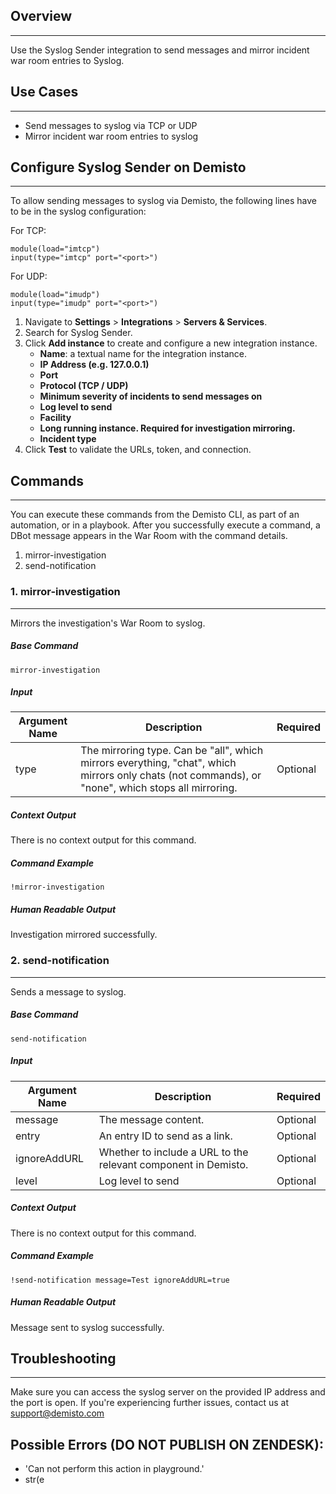 ## Overview
---

Use the Syslog Sender integration to send messages and mirror incident war room entries to Syslog.


## Use Cases
---
* Send messages to syslog via TCP or UDP
* Mirror incident war room entries to syslog

## Configure Syslog Sender on Demisto
---
To allow sending messages to syslog via Demisto, the following lines have to be in the syslog configuration:

For TCP:
```
module(load="imtcp")
input(type="imtcp" port="<port>")
```

For UDP:
```
module(load="imudp")
input(type="imudp" port="<port>")
```

1. Navigate to __Settings__ > __Integrations__ > __Servers & Services__.
2. Search for Syslog Sender.
3. Click __Add instance__ to create and configure a new integration instance.
    * __Name__: a textual name for the integration instance.
    * __IP Address (e.g. 127.0.0.1)__
    * __Port__
    * __Protocol (TCP / UDP)__
    * __Minimum severity of incidents to send messages on__
    * __Log level to send__
    * __Facility__
    * __Long running instance. Required for investigation mirroring.__
    * __Incident type__
4. Click __Test__ to validate the URLs, token, and connection.


## Commands
---
You can execute these commands from the Demisto CLI, as part of an automation, or in a playbook.
After you successfully execute a command, a DBot message appears in the War Room with the command details.
1. mirror-investigation
2. send-notification
### 1. mirror-investigation
---
Mirrors the investigation's War Room to syslog.
##### Base Command

`mirror-investigation`
##### Input

| **Argument Name** | **Description** | **Required** |
| --- | --- | --- |
| type | The mirroring type. Can be "all", which mirrors everything, "chat", which mirrors only chats (not commands), or "none", which stops all mirroring. | Optional | 


##### Context Output

There is no context output for this command.

##### Command Example
```!mirror-investigation```

##### Human Readable Output
Investigation mirrored successfully.

### 2. send-notification
---
Sends a message to syslog.
##### Base Command

`send-notification`
##### Input

| **Argument Name** | **Description** | **Required** |
| --- | --- | --- |
| message | The message content. | Optional | 
| entry | An entry ID to send as a link. | Optional | 
| ignoreAddURL | Whether to include a URL to the relevant component in Demisto. | Optional | 
| level | Log level to send | Optional | 


##### Context Output

There is no context output for this command.

##### Command Example
```!send-notification message=Test ignoreAddURL=true```

##### Human Readable Output
Message sent to syslog successfully.


## Troubleshooting
---
Make sure you can access the syslog server on the provided IP address and the port is open.
If you're experiencing further issues, contact us at [support@demisto.com](mailto:support@demisto.com)


## Possible Errors (DO NOT PUBLISH ON ZENDESK):
* 'Can not perform this action in playground.'
* str(e
